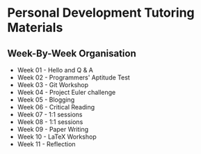 # Personal Development Tutoring Materials

## Week-By-Week Organisation
+ Week 01 - Hello and Q & A
+ Week 02 - Programmers' Aptitude Test
+ Week 03 - Git Workshop
+ Week 04 - Project Euler challenge
+ Week 05 - Blogging
+ Week 06 - Critical Reading
+ Week 07 - 1:1 sessions
+ Week 08 - 1:1 sessions
+ Week 09 - Paper Writing
+ Week 10 - LaTeX Workshop
+ Week 11 - Reflection
